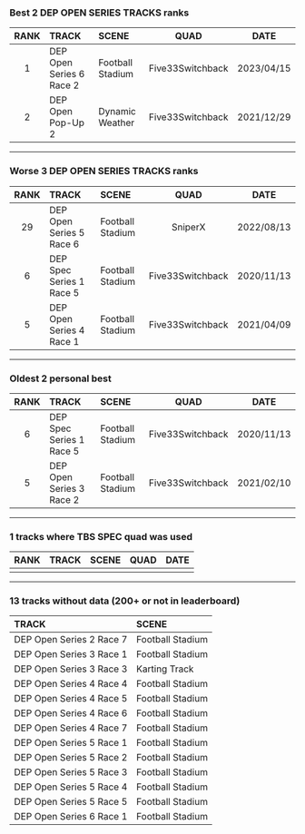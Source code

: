 ### Best 2 DEP OPEN SERIES TRACKS ranks
|RANK|TRACK|SCENE|QUAD|DATE|
|:---:|:---|:---|:---:|:---:|
|1|DEP Open Series 6 Race 2|Football Stadium|Five33Switchback|2023/04/15|
|2|DEP Open Pop-Up 2|Dynamic Weather|Five33Switchback|2021/12/29|
---
### Worse 3 DEP OPEN SERIES TRACKS ranks
|RANK|TRACK|SCENE|QUAD|DATE|
|:---:|:---|:---|:---:|:---:|
|29|DEP Open Series 5 Race 6|Football Stadium|SniperX|2022/08/13|
|6|DEP Spec Series 1 Race 5|Football Stadium|Five33Switchback|2020/11/13|
|5|DEP Open Series 4 Race 1|Football Stadium|Five33Switchback|2021/04/09|
---
### Oldest 2 personal best
|RANK|TRACK|SCENE|QUAD|DATE|
|:---:|:---|:---|:---:|:---:|
|6|DEP Spec Series 1 Race 5|Football Stadium|Five33Switchback|2020/11/13|
|5|DEP Open Series 3 Race 2|Football Stadium|Five33Switchback|2021/02/10|
---
### 1 tracks where TBS SPEC quad was used
|RANK|TRACK|SCENE|QUAD|DATE|
|:---:|:---|:---|:---:|:---:|
||||||
---
### 13 tracks without data (200+ or not in leaderboard)
|TRACK|SCENE|
|:---|:---|
|DEP Open Series 2 Race 7|Football Stadium|
|DEP Open Series 3 Race 1|Football Stadium|
|DEP Open Series 3 Race 3|Karting Track|
|DEP Open Series 4 Race 4|Football Stadium|
|DEP Open Series 4 Race 5|Football Stadium|
|DEP Open Series 4 Race 6|Football Stadium|
|DEP Open Series 4 Race 7|Football Stadium|
|DEP Open Series 5 Race 1|Football Stadium|
|DEP Open Series 5 Race 2|Football Stadium|
|DEP Open Series 5 Race 3|Football Stadium|
|DEP Open Series 5 Race 4|Football Stadium|
|DEP Open Series 5 Race 5|Football Stadium|
|DEP Open Series 6 Race 1|Football Stadium|
